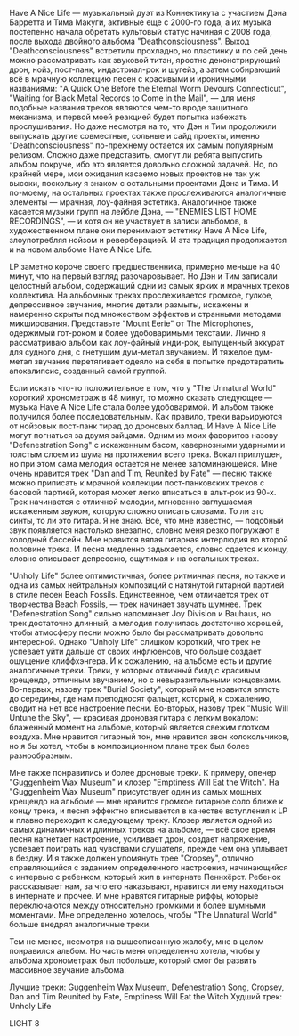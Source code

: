 Have A Nice Life — музыкальный дуэт из Коннектикута с участием Дэна Барретта и Тима Макуги, активные еще с 2000-го года, а их музыка постепенно начала обретать культовый статус начиная с 2008 года, после выхода двойного альбома "Deathconsciousness". Выход "Deathconsciousness" встретили прохладно, но пластинку и по сей день можно рассматривать как звуковой титан, яростно деконстрирующий дрон, нойз, пост-панк, индастриал-рок и шугейз, а затем собирающий всё в мрачную коллекцию песен с красивыми и ироничными названиями: "A Quick One Before the Eternal Worm Devours Connecticut", "Waiting for Black Metal Records to Come in the Mail", — для меня подобные названия треков являются чем-то вроде защитного механизма, и первой моей реакцией будет попытка избежать прослушивания. Но даже несмотря на то, что Дэн и Тим продолжили выпускать другие совместные, сольные и сайд проекты, именно "Deathconsciousness" по-прежнему остается их самым популярным релизом. Сложно даже представить, смогут ли ребята выпустить альбом покруче, ибо это является довольно сложной задачей. Но, по крайней мере, мои ожидания касаемо новых проектов не так уж высоки, поскольку я знаком с остальными проектами Дэна и Тима. И по-моему, на остальных проектах также прослеживаются аналогичные элементы — мрачная, лоу-файная эстетика. Аналогичное также касается музыки групп на лейбле Дэна, — "ENEMIES LIST HOME RECORDINGS", — и хотя он не участвует в записи альбомов, в художественном плане они перенимают эстетику Have A Nice Life, злоупотребляя нойзом и реверберацией. И эта традиция продолжается и на новом альбоме Have A Nice Life.

LP заметно короче своего предшественника, примерно меньше на 40 минут, что на первый взгляд разочаровывает. Но Дэн и Тим записали целостный альбом, содержащий одни из самых ярких и мрачных треков коллектива. На альбомных треках прослеживается громкое, гулкое, депрессивное звучание, многие детали размыты, искажены и намеренно скрыты под множеством эффектов и странными методами микширования. Представьте "Mount Eerie" от The Microphones, одержимый гот-роком и более удобоваримыми текстами. Лично я рассматриваю альбом как лоу-файный инди-рок, выпущенный аккурат для судного дня, с гнетущим дум-метал звучанием. И тяжелое дум-метал звучание перетягивает одеяло на себя в попытке предотвратить апокалипсис, созданный самой группой.

Если искать что-то положительное в том, что у "The Unnatural World" короткий хронометраж в 48 минут, то можно сказать следующее — музыка Have A Nice Life стала более удобоваримой. И альбом также получился более последовательным. Как правило, треки варьируются от нойзовых пост-панк тирад до дроновых баллад. И Have A Nice Life могут погнаться за двумя зайцами. Одним из моих фаворитов назову "Defenestration Song" с искаженным басом, кавернозными ударными и толстым слоем из шума на протяжении всего трека. Вокал приглушен, но при этом сама мелодия остается не менее запоминающейся. Мне очень нравится трек "Dan and Tim, Reunited by Fate" — песню также можно приписать к мрачной коллекции пост-панковских треков с басовой партией, которая может легко вписаться в альт-рок из 90-х. Трек начинается с отличной мелодии, мгновенно заглушаемая искаженным звуком, которую сложно описать словами. То ли это синты, то ли это гитара. Я не знаю. Всё, что мне известно, — подобный звук появляется настолько внезапно, словно меня резко погружают в холодный бассейн. Мне нравится вялая гитарная интерлюдия во второй половине трека. И песня медленно задыхается, словно сдается к концу, словно описывает депрессию, ощутимая и на остальных треках.

"Unholy Life" более оптимистичная, более ритмичная песня, но также и одна из самых нейтральных композиций с натянутой гитарной партией в стиле песен Beach Fossils. Единственное, чем отличается трек от творчества Beach Fossils, — трек начинает звучать шумнее. Трек "Defenestration Song" сильно напоминает Joy Division и Bauhaus, но трек достаточно длинный, а мелодия получилась достаточно хорошей, чтобы атмосферу песни можно было бы рассматривать довольно интересной. Однако "Unholy Life" слишком короткий, что трек не успевает уйти дальше от своих инфлюенсов, что больше создает ощущение клиффхэнгера. И к сожалению, на альбоме есть и другие аналогичные треки. Треки, у которых отличный билд с красивым крещендо, отличным звучанием, но с невыразительными концовками. Во-первых, назову трек "Burial Society", который мне нравится вплоть до середины, где нам преподносят фальцет, который, к сожалению, сводит на нет все настроение песни. Во-вторых, назову трек "Music Will Untune the Sky", — красивая дроновая гитара с легким вокалом: блаженный момент на альбоме, который является свежим глотком воздуха. Мне нравится гитарный тон, мне нравится звон колокольчиков, но я бы хотел, чтобы в композиционном плане трек был более разнообразным.

Мне также понравились и более дроновые треки. К примеру, опенер "Guggenheim Wax Museum" и клозер "Emptiness Will Eat the Witch". На "Guggenheim Wax Museum" присутствует один из самых мощных крещендо на альбоме — мне нравится громкое гитарное соло ближе к концу трека, и песня эффектно вписывается в качестве вступления к LP и плавно переходит к следующему треку. Клозер является одной из самых динамичных и длинных треков на альбоме, — всё свое время песня нагнетает настроение, усиливает дрон, создает напряжение, успевает поиграть над чувствами слушателя, прежде чем она уплывает в бездну. И я также должен упомянуть трее "Cropsey", отлично справляющийся с заданием определенного настроения, начинающийся с интервью с ребенком, который жил в интернате Пеннхёрст. Ребенок рассказывает нам, за что его наказывают, нравится ли ему находиться в интернате и прочее. И мне нравятся гитарные риффы, которые переключаются между относительно громкими и более шумными моментами. Мне определенно хотелось, чтобы "The Unnatural World" больше внедрял аналогичные треки.

Тем не менее, несмотря на вышеописанную жалобу, мне в целом понравился альбом. Но часть меня определенно хотела, чтобы у альбома хронометраж был побольше, который смог бы развить массивное звучание альбома.

Лучшие треки: Guggenheim Wax Museum, Defenestration Song, Cropsey, Dan and Tim Reunited by Fate, Emptiness Will Eat the Witch
Худший трек: Unholy Life

LIGHT 8
